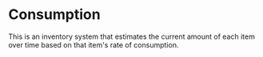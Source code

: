 # Consumption

This is an inventory system that estimates the current amount of each item over time based on that
item's rate of consumption.
